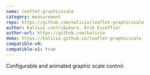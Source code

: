 ```yaml
---
name: leaflet-graphicscale
category: measurement
repo: https://github.com/kalisio/leaflet-graphicscale
author: Kalisio contributors, Erik Escoffier
author-url: https://github.com/kalisio
demo: https://kalisio.github.io/leaflet-graphicscale
compatible-v0:
compatible-v1: true
---
```


Configurable and animated graphic scale control.
